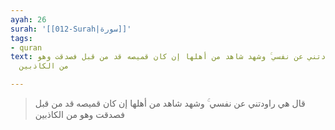 ```yaml
---
ayah: 26
surah: '[[012-Surah|سورة]]'
tags:
- quran
text: قال هي راودتني عن نفسي ۚ وشهد شاهد من أهلها إن كان قميصه قد من قبل فصدقت وهو
  من الكاذبين

---
```

> قال هي راودتني عن نفسي ۚ وشهد شاهد من أهلها إن كان قميصه قد من قبل فصدقت وهو من الكاذبين
